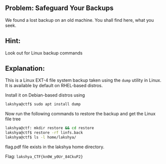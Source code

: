 ## Problem: Safeguard Your Backups

We found a lost backup on an old machine. You shall find here, what you seek.

## Hint:

Look out for Linux backup commands

## Explanation:

This is a Linux EXT-4 file system backup taken using the `dump` utility in Linux. It is available by default on RHEL-based distros. 

Install it on Debian-based distros using 

```bash
lakshya@ctf$ sudo apt install dump
```

Now run the following commands to restore the backup and get the Linux file tree
```bash
lakshya@ctf: mkdir restore && cd restore
lakshya@ctf$ restore -rf linfs.back
lakshya@ctf$ ls -l home/lakshya/
```
flag.pdf file exists in the lakshya home directory. 

Flag: `lakshya_CTF{kn0W_y0Ur_84CkuP2}`
